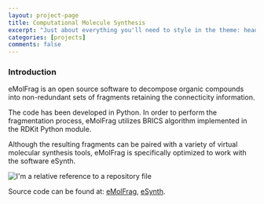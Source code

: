 ```yaml
---
layout: project-page
title: Computational Molecule Synthesis
excerpt: "Just about everything you'll need to style in the theme: headings, paragraphs, blockquotes, tables, code blocks, and more."
categories: [projects]
comments: false
---
```


### Introduction   

eMolFrag is an open source software to decompose organic compounds into non-redundant sets of fragments retaining the connecticity information.

The code has been developed in Python. In order to perform the fragmentation process, eMolFrag utilizes BRICS algorithm implemented in the RDKit Python module.

Although the resulting fragments can be paired with a variety of virtual molecular synthesis tools, eMolFrag is specifically optimized to work with the software eSynth.


![I'm a relative reference to a repository file](../../Pics/computational_molecule_synthesis/Abstract.png)

Source code can be found at: [eMolFrag](https://github.com/liutairan/eMolFrag), [eSynth](https://github.com/liutairan/eSynth).

